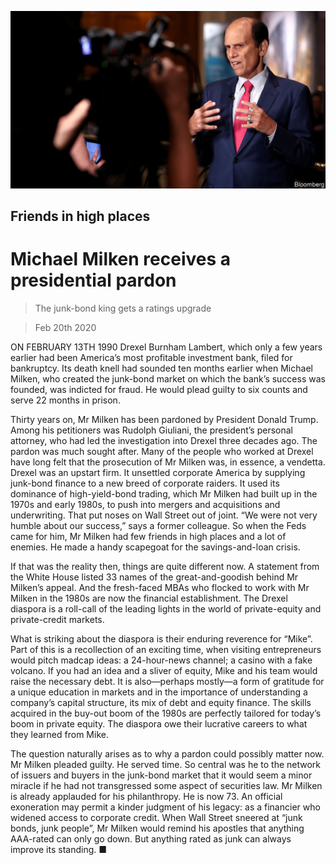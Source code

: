 ![](./images/20200222_FNP507.jpg)

## Friends in high places

# Michael Milken receives a presidential pardon

> The junk-bond king gets a ratings upgrade

> Feb 20th 2020

ON FEBRUARY 13TH 1990 Drexel Burnham Lambert, which only a few years earlier had been America’s most profitable investment bank, filed for bankruptcy. Its death knell had sounded ten months earlier when Michael Milken, who created the junk-bond market on which the bank’s success was founded, was indicted for fraud. He would plead guilty to six counts and serve 22 months in prison.

Thirty years on, Mr Milken has been pardoned by President Donald Trump. Among his petitioners was Rudolph Giuliani, the president’s personal attorney, who had led the investigation into Drexel three decades ago. The pardon was much sought after. Many of the people who worked at Drexel have long felt that the prosecution of Mr Milken was, in essence, a vendetta. Drexel was an upstart firm. It unsettled corporate America by supplying junk-bond finance to a new breed of corporate raiders. It used its dominance of high-yield-bond trading, which Mr Milken had built up in the 1970s and early 1980s, to push into mergers and acquisitions and underwriting. That put noses on Wall Street out of joint. “We were not very humble about our success,” says a former colleague. So when the Feds came for him, Mr Milken had few friends in high places and a lot of enemies. He made a handy scapegoat for the savings-and-loan crisis.

If that was the reality then, things are quite different now. A statement from the White House listed 33 names of the great-and-goodish behind Mr Milken’s appeal. And the fresh-faced MBAs who flocked to work with Mr Milken in the 1980s are now the financial establishment. The Drexel diaspora is a roll-call of the leading lights in the world of private-equity and private-credit markets.

What is striking about the diaspora is their enduring reverence for “Mike”. Part of this is a recollection of an exciting time, when visiting entrepreneurs would pitch madcap ideas: a 24-hour-news channel; a casino with a fake volcano. If you had an idea and a sliver of equity, Mike and his team would raise the necessary debt. It is also—perhaps mostly—a form of gratitude for a unique education in markets and in the importance of understanding a company’s capital structure, its mix of debt and equity finance. The skills acquired in the buy-out boom of the 1980s are perfectly tailored for today’s boom in private equity. The diaspora owe their lucrative careers to what they learned from Mike.

The question naturally arises as to why a pardon could possibly matter now. Mr Milken pleaded guilty. He served time. So central was he to the network of issuers and buyers in the junk-bond market that it would seem a minor miracle if he had not transgressed some aspect of securities law. Mr Milken is already applauded for his philanthropy. He is now 73. An official exoneration may permit a kinder judgment of his legacy: as a financier who widened access to corporate credit. When Wall Street sneered at “junk bonds, junk people”, Mr Milken would remind his apostles that anything AAA-rated can only go down. But anything rated as junk can always improve its standing. ■